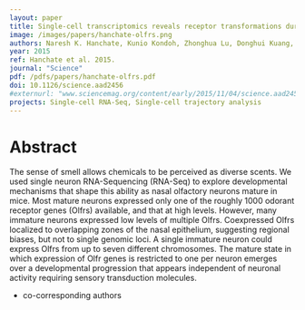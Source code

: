 ```yaml
---
layout: paper
title: Single-cell transcriptomics reveals receptor transformations during olfactory neurogenesis
image: /images/papers/hanchate-olfrs.png
authors: Naresh K. Hanchate, Kunio Kondoh, Zhonghua Lu, Donghui Kuang, Xiaolan Ye, Xiaojie Qiu, Lior Pachter, Cole Trapnell*, Linda B. Buck*
year: 2015
ref: Hanchate et al. 2015.
journal: "Science"
pdf: /pdfs/papers/hanchate-olfrs.pdf
doi: 10.1126/science.aad2456
#externurl: "www.sciencemag.org/content/early/2015/11/04/science.aad2456.abstract"
projects: Single-cell RNA-Seq, Single-cell trajectory analysis
---
```


# Abstract

The sense of smell allows chemicals to be perceived as diverse scents. We used single neuron RNA-Sequencing (RNA-Seq) to explore developmental mechanisms that shape this ability as nasal olfactory neurons mature in mice. Most mature neurons expressed only one of the roughly 1000 odorant receptor genes (Olfrs) available, and that at high levels. However, many immature neurons expressed low levels of multiple Olfrs. Coexpressed Olfrs localized to overlapping zones of the nasal epithelium, suggesting regional biases, but not to single genomic loci. A single immature neuron could express Olfrs from up to seven different chromosomes. The mature state in which expression of Olfr genes is restricted to one per neuron emerges over a developmental progression that appears independent of neuronal activity requiring sensory transduction molecules.

* co-corresponding authors